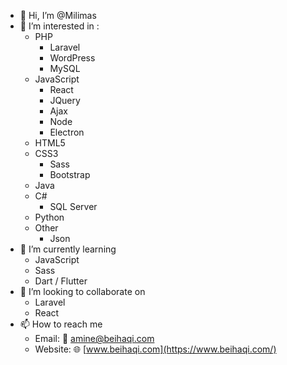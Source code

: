 - 👋 Hi, I’m @Milimas
- 👀 I’m interested in :
  - PHP
    - Laravel
    - WordPress
    - MySQL
  - JavaScript
    - React
    - JQuery
    - Ajax
    - Node
    - Electron
  - HTML5
  - CSS3
    - Sass
    - Bootstrap
  - Java
  - C#
    - SQL Server
  - Python
  - Other
    - Json
- 🌱 I’m currently learning 
  - JavaScript
  - Sass
  - Dart / Flutter
- 💞️ I’m looking to collaborate on 
  - Laravel
  - React
- 📫 How to reach me 
  - Email: 📧 [amine@beihaqi.com](mailto:amine@beihaqi.com)
  - Website: 🌐 [www.beihaqi.com](https://www.beihaqi.com/)

<!---
Milimas/Milimas is a ✨ special ✨ repository because its `README.md` (this file) appears on your GitHub profile.
You can click the Preview link to take a look at your changes.
--->
